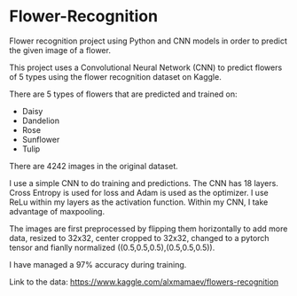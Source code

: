 # Flower-Recognition
Flower recognition project using Python and CNN models in order to predict the given image of a flower.

This project uses a Convolutional Neural Network (CNN) to predict flowers of 5 types using the flower recognition dataset on Kaggle.

There are 5 types of flowers that are predicted and trained on:
- Daisy
- Dandelion
- Rose
- Sunflower
- Tulip

There are 4242 images in the original dataset.

I use a simple CNN to do training and predictions. The CNN has 18 layers. Cross Entropy is used for loss and Adam is used as the optimizer. I use ReLu within my layers as the activation function. Within my CNN, I take advantage of maxpooling.

The images are first preprocessed by flipping them horizontally to add more data, resized to 32x32, center cropped to 32x32, changed to a pytorch tensor and fianlly normalized ((0.5,0.5,0.5),(0.5,0.5,0.5)).

I have managed a 97% accuracy during training. 


Link to the data: https://www.kaggle.com/alxmamaev/flowers-recognition
